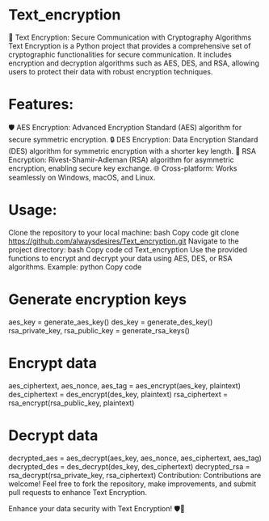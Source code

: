 # Text_encryption
🔐 Text Encryption: Secure Communication with Cryptography Algorithms
Text Encryption is a Python project that provides a comprehensive set of cryptographic functionalities for secure communication. It includes encryption and decryption algorithms such as AES, DES, and RSA, allowing users to protect their data with robust encryption techniques.

# Features:
🛡️ AES Encryption: Advanced Encryption Standard (AES) algorithm for secure symmetric encryption.
🔒 DES Encryption: Data Encryption Standard (DES) algorithm for symmetric encryption with a shorter key length.
📡 RSA Encryption: Rivest-Shamir-Adleman (RSA) algorithm for asymmetric encryption, enabling secure key exchange.
🌐 Cross-platform: Works seamlessly on Windows, macOS, and Linux.
# Usage:
Clone the repository to your local machine:
bash
Copy code
git clone https://github.com/alwaysdesires/Text_encryption.git
Navigate to the project directory:
bash
Copy code
cd Text_encryption
Use the provided functions to encrypt and decrypt your data using AES, DES, or RSA algorithms.
Example:
python
Copy code
# Generate encryption keys
aes_key = generate_aes_key()
des_key = generate_des_key()
rsa_private_key, rsa_public_key = generate_rsa_keys()

# Encrypt data
aes_ciphertext, aes_nonce, aes_tag = aes_encrypt(aes_key, plaintext)
des_ciphertext = des_encrypt(des_key, plaintext)
rsa_ciphertext = rsa_encrypt(rsa_public_key, plaintext)

# Decrypt data
decrypted_aes = aes_decrypt(aes_key, aes_nonce, aes_ciphertext, aes_tag)
decrypted_des = des_decrypt(des_key, des_ciphertext)
decrypted_rsa = rsa_decrypt(rsa_private_key, rsa_ciphertext)
Contribution:
Contributions are welcome! Feel free to fork the repository, make improvements, and submit pull requests to enhance Text Encryption.

Enhance your data security with Text Encryption! 🛡️🔐
